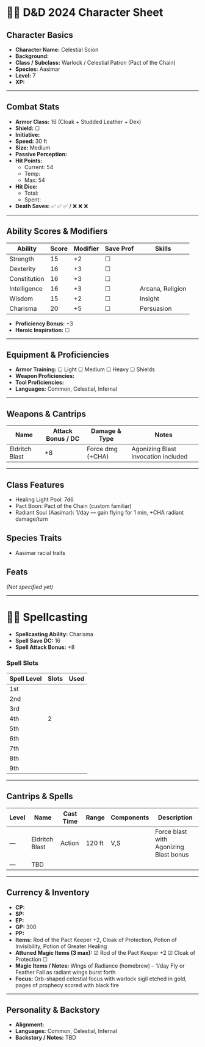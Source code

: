 # 🧝‍♂️ D&D 2024 Character Sheet

## Character Basics
- **Character Name:** Celestial Scion
- **Background:**  
- **Class / Subclass:** Warlock / Celestial Patron (Pact of the Chain)
- **Species:** Aasimar
- **Level:** 7
- **XP:**  

---

## Combat Stats
- **Armor Class:** 16 (Cloak + Studded Leather + Dex)
- **Shield:** ☐  
- **Initiative:**  
- **Speed:** 30 ft
- **Size:** Medium
- **Passive Perception:**  
- **Hit Points:**  
  - Current: 54  
  - Temp:  
  - Max: 54  
- **Hit Dice:**  
  - Total:  
  - Spent:  
- **Death Saves:** ✅ ✅ ✅ / ❌ ❌ ❌

---

## Ability Scores & Modifiers

| Ability      | Score | Modifier | Save Prof | Skills                         |
|--------------|-------|----------|-----------|--------------------------------|
| Strength     | 15    | +2       | ☐         |                                |
| Dexterity    | 16    | +3       | ☐         |                                |
| Constitution | 16    | +3       | ☐         |                                |
| Intelligence | 16    | +3       | ☐         | Arcana, Religion               |
| Wisdom       | 15    | +2       | ☐         | Insight                        |
| Charisma     | 20    | +5       | ☐         | Persuasion                     |

- **Proficiency Bonus:** +3  
- **Heroic Inspiration:** ☐  

---

## Equipment & Proficiencies
- **Armor Training:** ☐ Light ☐ Medium ☐ Heavy ☐ Shields  
- **Weapon Proficiencies:**  
- **Tool Proficiencies:**  
- **Languages:** Common, Celestial, Infernal

---

## Weapons & Cantrips

| Name         | Attack Bonus / DC | Damage & Type | Notes                                   |
|--------------|-------------------|----------------|-----------------------------------------|
| Eldritch Blast | +8               | Force dmg (+CHA) | Agonizing Blast invocation included     |

---

## Class Features

- Healing Light Pool: 7d6  
- Pact Boon: Pact of the Chain (custom familiar)  
- Radiant Soul (Aasimar): 1/day — gain flying for 1 min, +CHA radiant damage/turn  

## Species Traits

- Aasimar racial traits

## Feats

_(Not specified yet)_

---

# 🧙‍♀️ Spellcasting

- **Spellcasting Ability:** Charisma  
- **Spell Save DC:** 16  
- **Spell Attack Bonus:** +8  

### Spell Slots

| Spell Level | Slots | Used |
|-------------|--------|------|
| 1st         |        |      |
| 2nd         |        |      |
| 3rd         |        |      |
| 4th         | 2      |      |
| 5th         |        |      |
| 6th         |        |      |
| 7th         |        |      |
| 8th         |        |      |
| 9th         |        |      |

---

## Cantrips & Spells

| Level | Name       | Cast Time | Range | Components | Description |
|-------|------------|-----------|--------|------------|-------------|
| —     | Eldritch Blast | Action    | 120 ft | V,S        | Force blast with Agonizing Blast bonus |
| —     | TBD         |           |        |            |             |

---

## Currency & Inventory
- **CP:**  
- **SP:**  
- **EP:**  
- **GP:** 300  
- **PP:**  
- **Items:** Rod of the Pact Keeper +2, Cloak of Protection, Potion of Invisibility, Potion of Greater Healing  
- **Attuned Magic Items (3 max):** ☑ Rod of the Pact Keeper +2 ☑ Cloak of Protection ☐  
- **Magic Items / Notes:** Wings of Radiance (homebrew) – 1/day Fly or Feather Fall as radiant wings burst forth  
- **Focus:** Orb-shaped celestial focus with warlock sigil etched in gold, pages of prophecy scored with black fire

---

## Personality & Backstory
- **Alignment:**  
- **Languages:** Common, Celestial, Infernal  
- **Backstory / Notes:** TBD


